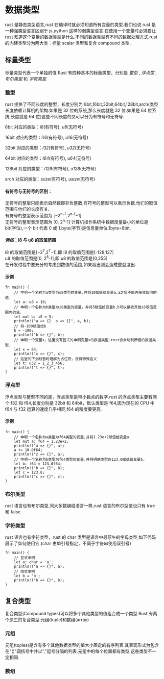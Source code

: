 # 数据类型

rust 是静态类型语言,rust 在编译时就必须知道所有变量的类型.我们也说 rust 是一种强类型语言区别于 js,python 这样的弱类型语言.在使用一个变量时必须要让 rust 知道这个变量的数据类型是什么.不同的数据类型有不同的数据处理方式.rust 的内建类型分为两大类：标量 scalar 类型和复合 compound 类型.

## 标量类型

标量类型代表一个单独的值.Rust 有四种基本的标量类型，分别是 _整型_ , _浮点型_ , _布尔类型_ 和 _字符类型_.

### 整型

rust 提供了不同长度的整型，长度分别为 8bit,16bit,32bit,64bit,128bit,arch(类型长度依赖计算机的架构.如果是 32 位的系统,那么长度就是 32 位.如果是 64 位系统,长度就是 64 位)这些不同长度的又可以分为有符号和无符号.

8bit 对应的类型：_i8_(有符号), _u8_(无符号)

16bit 对应的类型：_i16_(有符号), _u16_(无符号)

32bit 对应的类型：_i32_(有符号), _u32_(无符号)

64bit 对应的类型：_i64_(有符号), _u64_(无符号)

128bit 对应的类型：_i128_(有符号), _u128_(无符号)

arch 对应的类型：_isize_(有符号), _usize_(无符号)

#### 有符号与无符号的区别：

无符号的整型只能表示自然数即非负整数,有符号的整型可以表示负数.他们的取值范围与他们的长度有关.  
有符号的整型表示范围为 [−2<sup>n−1</sup>,2<sup>n-1</sup>−1]  
无符号的整型表示范围为 [0, 2<sup>n</sup>-1]
计算机操作系统中数据度量最小的单位是 bit(字位),一个 bit 代表 0 或 1.byte(字节)是信息量单位.1byte=8bit.

#### _例如_：i8 与 u8 的取值范围

i8 的取值范围是[−2<sup>7</sup>,2<sup>7</sup>−1],即 i8 的取值范围是[-128,127]  
u8 的取值范围是[0, 2<sup>8</sup>-1],即 u8 的取值范围是[0,255]  
在开发过程中要充分的考虑到数值的范围,如果超出则会造成整型溢出.

#### 示例

```
fn main() {
    // 申明一个名称为a类型为u8类型的变量,并将10赋值给变量a.a之后不能再接收其他的值.
    let a: u8 = 10;
    // 申明一个名称为b类型为i8类型的变量，并将5赋值给变量b,b可以接收其他i8取值范围内的值.
    let mut b: i8 = 5;
    println!("a => {}  b => {}", a, b);
    // 将-100赋值给b
    b = -100;
    println!("b => {}", b);
    // 申明一个变量x，这里没有显式的申明变量x的数据类型.rust会自动判断值的数据类型.
    let x = 64;
    println!("x => {}", x);
    // 这里的下划线暂时理解为占位符，没有特殊含义
    let t: u32 = 1_2_3_456;
    println!("t => {}", t);
}
```

### 浮点型

浮点类型与整型不同的是，浮点类型是带小数点的数字.rust 的浮点类型主要有两个 f32 和 f64,长度分别是 32bit 和 64bit，默认类型是 f64,因为现在的 CPU 中 f64 与 f32 运算的速度几乎相同,f64 的精度要更高.

#### 示例

```
fn main() {
    // 申明一个名称为a类型为f64类型的变量,并将1.23e+2赋值给变量a.
    let mut a: f64 = 1.23e+2;
    println!("a => {}", a);
    a += 10.0f64;
    println!("z => {}", a);
    // 申明一个名称为b类型为f64类型的变量,并将明确类型的123.0赋值给变量b.
    let b: f64 = 123.0f64;
    println!("b => {}", b);
    let c = 123.0;
    println!("c => {}", c);
}
```

### 布尔类型

rust 语言也有布尔类型,同大多数编程语言一样,rust 语言的布尔型值也只有 true 和 false.

### 字符类型

rust 语言也有字符类型，rust 的 char 类型是语言中最原生的字母类型,如下代码展示了如何使用它.(char 由单引号指定，不同于字符串使用双引号)

```
fn main() {
    // 显式申明
    let a: char = 'a';
    println!("a => {}", a);
    // 隐式申明
    let b = 'b';
    println!("b => {}", b);
}
```

## 复合类型

复合类型(Compound types)可以将多个其他类型的值组合成一个类型.Rust 有两个原生的复合类型:元组(tuple)和数组(array)

### 元组

元组(tuples)是含有多个其他数据类型的值大小固定的有序列表.其表现形式为包含在"()"圆括号中并以","逗号分隔的列表.元组中的每个位置都有类型,这些类型不一定相同.

### 数组
